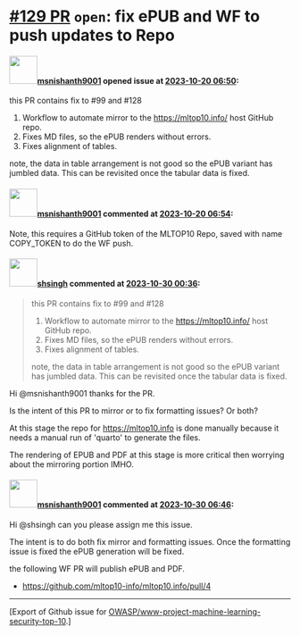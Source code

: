 # [\#129 PR](https://github.com/OWASP/www-project-machine-learning-security-top-10/pull/129) `open`: fix ePUB and WF to push updates to Repo

#### <img src="https://avatars.githubusercontent.com/u/49409979?u=069bd6928cc6b4b478a304e0eb660ad4cb9cb505&v=4" width="50">[msnishanth9001](https://github.com/msnishanth9001) opened issue at [2023-10-20 06:50](https://github.com/OWASP/www-project-machine-learning-security-top-10/pull/129):

this PR contains fix to #99 and #128 

1. Workflow to automate mirror to the https://mltop10.info/ host GitHub repo.
2. Fixes MD files, so the ePUB renders without errors.
3. Fixes alignment of tables.

note, the data in table arrangement is not good so the ePUB variant has jumbled data. This can be revisited once the tabular data is fixed.

#### <img src="https://avatars.githubusercontent.com/u/49409979?u=069bd6928cc6b4b478a304e0eb660ad4cb9cb505&v=4" width="50">[msnishanth9001](https://github.com/msnishanth9001) commented at [2023-10-20 06:54](https://github.com/OWASP/www-project-machine-learning-security-top-10/pull/129#issuecomment-1772185642):

Note, this requires a GitHub token of the MLTOP10 Repo, saved with name COPY_TOKEN to do the WF push.

#### <img src="https://avatars.githubusercontent.com/u/412800?v=4" width="50">[shsingh](https://github.com/shsingh) commented at [2023-10-30 00:36](https://github.com/OWASP/www-project-machine-learning-security-top-10/pull/129#issuecomment-1784304978):

> this PR contains fix to #99 and #128
> 
> 1. Workflow to automate mirror to the https://mltop10.info/ host GitHub repo.
> 2. Fixes MD files, so the ePUB renders without errors.
> 3. Fixes alignment of tables.
> 
> note, the data in table arrangement is not good so the ePUB variant has jumbled data. This can be revisited once the tabular data is fixed.

Hi @msnishanth9001 thanks for the PR.

Is the intent of this PR to mirror or to fix formatting issues? Or both?

At this stage the repo for https://mltop10.info is done manually because it needs a manual run of 'quarto' to generate the files. 

The rendering of EPUB and PDF at this stage is more critical then worrying about the mirroring portion IMHO.

#### <img src="https://avatars.githubusercontent.com/u/49409979?u=069bd6928cc6b4b478a304e0eb660ad4cb9cb505&v=4" width="50">[msnishanth9001](https://github.com/msnishanth9001) commented at [2023-10-30 06:46](https://github.com/OWASP/www-project-machine-learning-security-top-10/pull/129#issuecomment-1784575634):

Hi @shsingh can you please assign me this issue.

The intent is to do both fix mirror and formatting issues. Once the formatting issue is fixed the ePUB generation will be fixed.

the following WF PR will publish ePUB and PDF.
- https://github.com/mltop10-info/mltop10.info/pull/4


-------------------------------------------------------------------------------



[Export of Github issue for [OWASP/www-project-machine-learning-security-top-10](https://github.com/OWASP/www-project-machine-learning-security-top-10).]
